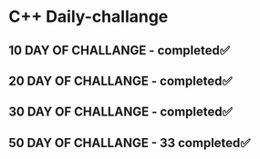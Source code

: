 # C++ Daily-challange

## 10 DAY OF CHALLANGE  - completed✅

## 20 DAY OF CHALLANGE  - completed✅

## 30 DAY OF CHALLANGE -  completed✅

## 50 DAY OF CHALLANGE - 33 completed✅